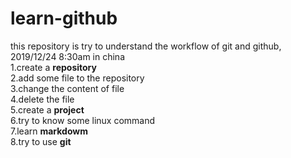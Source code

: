 # learn-github
this repository is try to understand the workflow of git and github,
2019/12/24 8:30am in china  
1.create a **repository**  
2.add some file to the repository  
3.change the content of file  
4.delete the file  
5.create a **project**   
6.try to know some linux command  
7.learn **markdowm**   
8.try to use **git**   
